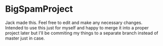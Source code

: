 # BigSpamProject
Jack made this. Feel free to edit and make any necessary changes. Intended to use this just for myself and happy to merge it into a proper project later but I'll be commiting my things to a separate branch instead of master just in case. 